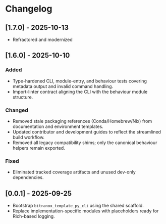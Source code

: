 # Changelog

## [1.7.0] - 2025-10-13

- Refractored and modernized

## [1.6.0] - 2025-10-10
### Added
- Type-hardened CLI, module-entry, and behaviour tests covering metadata output
  and invalid command handling.
- Import-linter contract aligning the CLI with the behaviour module structure.

### Changed
- Removed stale packaging references (Conda/Homebrew/Nix) from documentation and
  environment templates.
- Updated contributor and development guides to reflect the streamlined build
  workflow.
- Removed all legacy compatibility shims; only the canonical behaviour helpers
  remain exported.

### Fixed
- Eliminated tracked coverage artifacts and unused dev-only dependencies.

## [0.0.1] - 2025-09-25
- Bootstrap `bitranox_template_py_cli` using the shared scaffold.
- Replace implementation-specific modules with placeholders ready for Rich-based logging.
